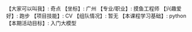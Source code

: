 【大家可以叫我】: 奇点
【坐标】: 广州
【专业/职业】: 摸鱼工程师
【兴趣爱好】: 跑步
【项目技能】: CV
【组队情况】: 暂无
【本课程学习基础】: python
【本期活动目标】: 入门大模型